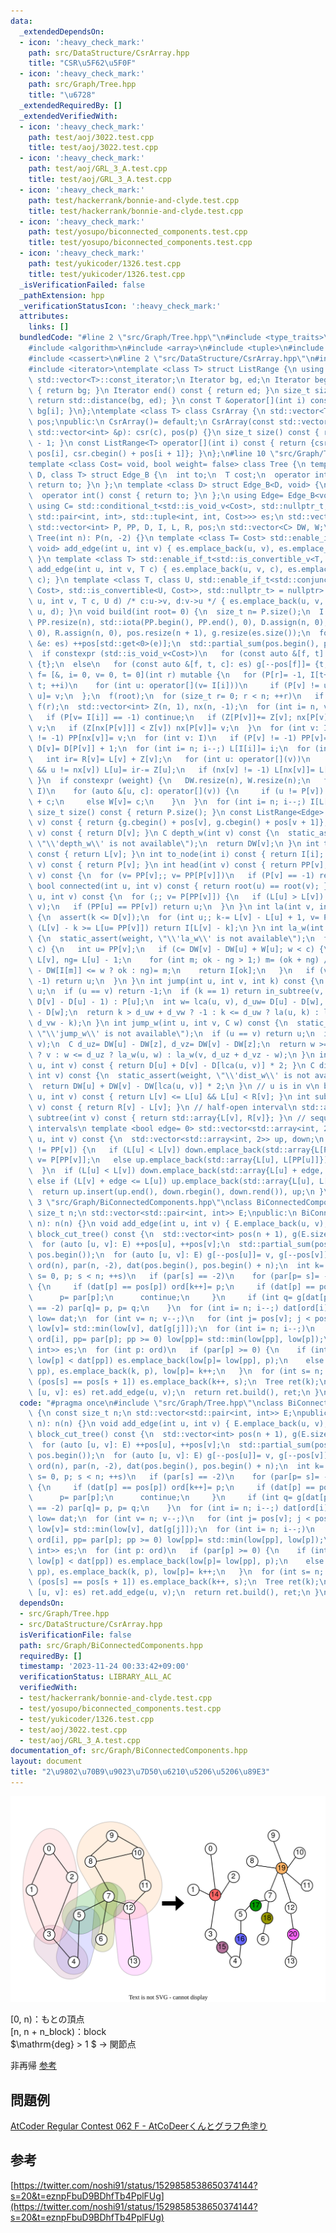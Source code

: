 ```yaml
---
data:
  _extendedDependsOn:
  - icon: ':heavy_check_mark:'
    path: src/DataStructure/CsrArray.hpp
    title: "CSR\u5F62\u5F0F"
  - icon: ':heavy_check_mark:'
    path: src/Graph/Tree.hpp
    title: "\u6728"
  _extendedRequiredBy: []
  _extendedVerifiedWith:
  - icon: ':heavy_check_mark:'
    path: test/aoj/3022.test.cpp
    title: test/aoj/3022.test.cpp
  - icon: ':heavy_check_mark:'
    path: test/aoj/GRL_3_A.test.cpp
    title: test/aoj/GRL_3_A.test.cpp
  - icon: ':heavy_check_mark:'
    path: test/hackerrank/bonnie-and-clyde.test.cpp
    title: test/hackerrank/bonnie-and-clyde.test.cpp
  - icon: ':heavy_check_mark:'
    path: test/yosupo/biconnected_components.test.cpp
    title: test/yosupo/biconnected_components.test.cpp
  - icon: ':heavy_check_mark:'
    path: test/yukicoder/1326.test.cpp
    title: test/yukicoder/1326.test.cpp
  _isVerificationFailed: false
  _pathExtension: hpp
  _verificationStatusIcon: ':heavy_check_mark:'
  attributes:
    links: []
  bundledCode: "#line 2 \"src/Graph/Tree.hpp\"\n#include <type_traits>\n#include <cstddef>\n\
    #include <algorithm>\n#include <array>\n#include <tuple>\n#include <numeric>\n\
    #include <cassert>\n#line 2 \"src/DataStructure/CsrArray.hpp\"\n#include <vector>\n\
    #include <iterator>\ntemplate <class T> struct ListRange {\n using Iterator= typename\
    \ std::vector<T>::const_iterator;\n Iterator bg, ed;\n Iterator begin() const\
    \ { return bg; }\n Iterator end() const { return ed; }\n size_t size() const {\
    \ return std::distance(bg, ed); }\n const T &operator[](int i) const { return\
    \ bg[i]; }\n};\ntemplate <class T> class CsrArray {\n std::vector<T> csr;\n std::vector<int>\
    \ pos;\npublic:\n CsrArray()= default;\n CsrArray(const std::vector<T> &c, const\
    \ std::vector<int> &p): csr(c), pos(p) {}\n size_t size() const { return pos.size()\
    \ - 1; }\n const ListRange<T> operator[](int i) const { return {csr.cbegin() +\
    \ pos[i], csr.cbegin() + pos[i + 1]}; }\n};\n#line 10 \"src/Graph/Tree.hpp\"\n\
    template <class Cost= void, bool weight= false> class Tree {\n template <class\
    \ D, class T> struct Edge_B {\n  int to;\n  T cost;\n  operator int() const {\
    \ return to; }\n };\n template <class D> struct Edge_B<D, void> {\n  int to;\n\
    \  operator int() const { return to; }\n };\n using Edge= Edge_B<void, Cost>;\n\
    \ using C= std::conditional_t<std::is_void_v<Cost>, std::nullptr_t, Cost>;\n std::vector<std::conditional_t<std::is_void_v<Cost>,\
    \ std::pair<int, int>, std::tuple<int, int, Cost>>> es;\n std::vector<Edge> g;\n\
    \ std::vector<int> P, PP, D, I, L, R, pos;\n std::vector<C> DW, W;\npublic:\n\
    \ Tree(int n): P(n, -2) {}\n template <class T= Cost> std::enable_if_t<std::is_void_v<T>,\
    \ void> add_edge(int u, int v) { es.emplace_back(u, v), es.emplace_back(v, u);\
    \ }\n template <class T> std::enable_if_t<std::is_convertible_v<T, Cost>, void>\
    \ add_edge(int u, int v, T c) { es.emplace_back(u, v, c), es.emplace_back(v, u,\
    \ c); }\n template <class T, class U, std::enable_if_t<std::conjunction_v<std::is_convertible<T,\
    \ Cost>, std::is_convertible<U, Cost>>, std::nullptr_t> = nullptr> void add_edge(int\
    \ u, int v, T c, U d) /* c:u->v, d:v->u */ { es.emplace_back(u, v, c), es.emplace_back(v,\
    \ u, d); }\n void build(int root= 0) {\n  size_t n= P.size();\n  I.resize(n),\
    \ PP.resize(n), std::iota(PP.begin(), PP.end(), 0), D.assign(n, 0), L.assign(n,\
    \ 0), R.assign(n, 0), pos.resize(n + 1), g.resize(es.size());\n  for (const auto\
    \ &e: es) ++pos[std::get<0>(e)];\n  std::partial_sum(pos.begin(), pos.end(), pos.begin());\n\
    \  if constexpr (std::is_void_v<Cost>)\n   for (const auto &[f, t]: es) g[--pos[f]]=\
    \ {t};\n  else\n   for (const auto &[f, t, c]: es) g[--pos[f]]= {t, c};\n  auto\
    \ f= [&, i= 0, v= 0, t= 0](int r) mutable {\n   for (P[r]= -1, I[t++]= r; i <\
    \ t; ++i)\n    for (int u: operator[](v= I[i]))\n     if (P[v] != u) P[I[t++]=\
    \ u]= v;\n  };\n  f(root);\n  for (size_t r= 0; r < n; ++r)\n   if (P[r] == -2)\
    \ f(r);\n  std::vector<int> Z(n, 1), nx(n, -1);\n  for (int i= n, v; i--;) {\n\
    \   if (P[v= I[i]] == -1) continue;\n   if (Z[P[v]]+= Z[v]; nx[P[v]] == -1) nx[P[v]]=\
    \ v;\n   if (Z[nx[P[v]]] < Z[v]) nx[P[v]]= v;\n  }\n  for (int v: I)\n   if (nx[v]\
    \ != -1) PP[nx[v]]= v;\n  for (int v: I)\n   if (P[v] != -1) PP[v]= PP[PP[v]],\
    \ D[v]= D[P[v]] + 1;\n  for (int i= n; i--;) L[I[i]]= i;\n  for (int v: I) {\n\
    \   int ir= R[v]= L[v] + Z[v];\n   for (int u: operator[](v))\n    if (u != P[v]\
    \ && u != nx[v]) L[u]= ir-= Z[u];\n   if (nx[v] != -1) L[nx[v]]= L[v] + 1;\n \
    \ }\n  if constexpr (weight) {\n   DW.resize(n), W.resize(n);\n   for (int v:\
    \ I)\n    for (auto &[u, c]: operator[](v)) {\n     if (u != P[v]) DW[u]= DW[v]\
    \ + c;\n     else W[v]= c;\n    }\n  }\n  for (int i= n; i--;) I[L[i]]= i;\n }\n\
    \ size_t size() const { return P.size(); }\n const ListRange<Edge> operator[](int\
    \ v) const { return {g.cbegin() + pos[v], g.cbegin() + pos[v + 1]}; }\n int depth(int\
    \ v) const { return D[v]; }\n C depth_w(int v) const {\n  static_assert(weight,\
    \ \"\\'depth_w\\' is not available\");\n  return DW[v];\n }\n int to_seq(int v)\
    \ const { return L[v]; }\n int to_node(int i) const { return I[i]; }\n int parent(int\
    \ v) const { return P[v]; }\n int head(int v) const { return PP[v]; }\n int root(int\
    \ v) const {\n  for (v= PP[v];; v= PP[P[v]])\n   if (P[v] == -1) return v;\n }\n\
    \ bool connected(int u, int v) const { return root(u) == root(v); }\n int lca(int\
    \ u, int v) const {\n  for (;; v= P[PP[v]]) {\n   if (L[u] > L[v]) std::swap(u,\
    \ v);\n   if (PP[u] == PP[v]) return u;\n  }\n }\n int la(int v, int k) const\
    \ {\n  assert(k <= D[v]);\n  for (int u;; k-= L[v] - L[u] + 1, v= P[u])\n   if\
    \ (L[v] - k >= L[u= PP[v]]) return I[L[v] - k];\n }\n int la_w(int v, C w) const\
    \ {\n  static_assert(weight, \"\\'la_w\\' is not available\");\n  for (C c;; w-=\
    \ c) {\n   int u= PP[v];\n   if (c= DW[v] - DW[u] + W[u]; w < c) {\n    int ok=\
    \ L[v], ng= L[u] - 1;\n    for (int m; ok - ng > 1;) m= (ok + ng) / 2, (DW[v]\
    \ - DW[I[m]] <= w ? ok : ng)= m;\n    return I[ok];\n   }\n   if (v= P[u]; v ==\
    \ -1) return u;\n  }\n }\n int jump(int u, int v, int k) const {\n  if (!k) return\
    \ u;\n  if (u == v) return -1;\n  if (k == 1) return in_subtree(v, u) ? la(v,\
    \ D[v] - D[u] - 1) : P[u];\n  int w= lca(u, v), d_uw= D[u] - D[w], d_vw= D[v]\
    \ - D[w];\n  return k > d_uw + d_vw ? -1 : k <= d_uw ? la(u, k) : la(v, d_uw +\
    \ d_vw - k);\n }\n int jump_w(int u, int v, C w) const {\n  static_assert(weight,\
    \ \"\\'jump_w\\' is not available\");\n  if (u == v) return u;\n  int z= lca(u,\
    \ v);\n  C d_uz= DW[u] - DW[z], d_vz= DW[v] - DW[z];\n  return w >= d_uz + d_vz\
    \ ? v : w <= d_uz ? la_w(u, w) : la_w(v, d_uz + d_vz - w);\n }\n int dist(int\
    \ u, int v) const { return D[u] + D[v] - D[lca(u, v)] * 2; }\n C dist_w(int u,\
    \ int v) const {\n  static_assert(weight, \"\\'dist_w\\' is not available\");\n\
    \  return DW[u] + DW[v] - DW[lca(u, v)] * 2;\n }\n // u is in v\n bool in_subtree(int\
    \ u, int v) const { return L[v] <= L[u] && L[u] < R[v]; }\n int subtree_size(int\
    \ v) const { return R[v] - L[v]; }\n // half-open interval\n std::array<int, 2>\
    \ subtree(int v) const { return std::array{L[v], R[v]}; }\n // sequence of closed\
    \ intervals\n template <bool edge= 0> std::vector<std::array<int, 2>> path(int\
    \ u, int v) const {\n  std::vector<std::array<int, 2>> up, down;\n  while (PP[u]\
    \ != PP[v]) {\n   if (L[u] < L[v]) down.emplace_back(std::array{L[PP[v]], L[v]}),\
    \ v= P[PP[v]];\n   else up.emplace_back(std::array{L[u], L[PP[u]]}), u= P[PP[u]];\n\
    \  }\n  if (L[u] < L[v]) down.emplace_back(std::array{L[u] + edge, L[v]});\n \
    \ else if (L[v] + edge <= L[u]) up.emplace_back(std::array{L[u], L[v] + edge});\n\
    \  return up.insert(up.end(), down.rbegin(), down.rend()), up;\n }\n};\n#line\
    \ 3 \"src/Graph/BiConnectedComponents.hpp\"\nclass BiConnectedComponents {\n const\
    \ size_t n;\n std::vector<std::pair<int, int>> E;\npublic:\n BiConnectedComponents(int\
    \ n): n(n) {}\n void add_edge(int u, int v) { E.emplace_back(u, v); }\n Tree<void>\
    \ block_cut_tree() const {\n  std::vector<int> pos(n + 1), g(E.size() * 2);\n\
    \  for (auto [u, v]: E) ++pos[u], ++pos[v];\n  std::partial_sum(pos.begin(), pos.end(),\
    \ pos.begin());\n  for (auto [u, v]: E) g[--pos[u]]= v, g[--pos[v]]= u;\n  std::vector<int>\
    \ ord(n), par(n, -2), dat(pos.begin(), pos.begin() + n);\n  int k= 0;\n  for (int\
    \ s= 0, p; s < n; ++s)\n   if (par[s] == -2)\n    for (par[p= s]= -1; p >= 0;)\
    \ {\n     if (dat[p] == pos[p]) ord[k++]= p;\n     if (dat[p] == pos[p + 1]) {\n\
    \      p= par[p];\n      continue;\n     }\n     if (int q= g[dat[p]++]; par[q]\
    \ == -2) par[q]= p, p= q;\n    }\n  for (int i= n; i--;) dat[ord[i]]= i;\n  auto\
    \ low= dat;\n  for (int v= n; v--;)\n   for (int j= pos[v]; j < pos[v + 1]; ++j)\
    \ low[v]= std::min(low[v], dat[g[j]]);\n  for (int i= n; i--;)\n   if (int p=\
    \ ord[i], pp= par[p]; pp >= 0) low[pp]= std::min(low[pp], low[p]);\n  std::vector<std::pair<int,\
    \ int>> es;\n  for (int p: ord)\n   if (par[p] >= 0) {\n    if (int pp= par[p];\
    \ low[p] < dat[pp]) es.emplace_back(low[p]= low[pp], p);\n    else es.emplace_back(k,\
    \ pp), es.emplace_back(k, p), low[p]= k++;\n   }\n  for (int s= n; s--;)\n   if\
    \ (pos[s] == pos[s + 1]) es.emplace_back(k++, s);\n  Tree ret(k);\n  for (auto\
    \ [u, v]: es) ret.add_edge(u, v);\n  return ret.build(), ret;\n }\n};\n"
  code: "#pragma once\n#include \"src/Graph/Tree.hpp\"\nclass BiConnectedComponents\
    \ {\n const size_t n;\n std::vector<std::pair<int, int>> E;\npublic:\n BiConnectedComponents(int\
    \ n): n(n) {}\n void add_edge(int u, int v) { E.emplace_back(u, v); }\n Tree<void>\
    \ block_cut_tree() const {\n  std::vector<int> pos(n + 1), g(E.size() * 2);\n\
    \  for (auto [u, v]: E) ++pos[u], ++pos[v];\n  std::partial_sum(pos.begin(), pos.end(),\
    \ pos.begin());\n  for (auto [u, v]: E) g[--pos[u]]= v, g[--pos[v]]= u;\n  std::vector<int>\
    \ ord(n), par(n, -2), dat(pos.begin(), pos.begin() + n);\n  int k= 0;\n  for (int\
    \ s= 0, p; s < n; ++s)\n   if (par[s] == -2)\n    for (par[p= s]= -1; p >= 0;)\
    \ {\n     if (dat[p] == pos[p]) ord[k++]= p;\n     if (dat[p] == pos[p + 1]) {\n\
    \      p= par[p];\n      continue;\n     }\n     if (int q= g[dat[p]++]; par[q]\
    \ == -2) par[q]= p, p= q;\n    }\n  for (int i= n; i--;) dat[ord[i]]= i;\n  auto\
    \ low= dat;\n  for (int v= n; v--;)\n   for (int j= pos[v]; j < pos[v + 1]; ++j)\
    \ low[v]= std::min(low[v], dat[g[j]]);\n  for (int i= n; i--;)\n   if (int p=\
    \ ord[i], pp= par[p]; pp >= 0) low[pp]= std::min(low[pp], low[p]);\n  std::vector<std::pair<int,\
    \ int>> es;\n  for (int p: ord)\n   if (par[p] >= 0) {\n    if (int pp= par[p];\
    \ low[p] < dat[pp]) es.emplace_back(low[p]= low[pp], p);\n    else es.emplace_back(k,\
    \ pp), es.emplace_back(k, p), low[p]= k++;\n   }\n  for (int s= n; s--;)\n   if\
    \ (pos[s] == pos[s + 1]) es.emplace_back(k++, s);\n  Tree ret(k);\n  for (auto\
    \ [u, v]: es) ret.add_edge(u, v);\n  return ret.build(), ret;\n }\n};"
  dependsOn:
  - src/Graph/Tree.hpp
  - src/DataStructure/CsrArray.hpp
  isVerificationFile: false
  path: src/Graph/BiConnectedComponents.hpp
  requiredBy: []
  timestamp: '2023-11-24 00:33:42+09:00'
  verificationStatus: LIBRARY_ALL_AC
  verifiedWith:
  - test/hackerrank/bonnie-and-clyde.test.cpp
  - test/yosupo/biconnected_components.test.cpp
  - test/yukicoder/1326.test.cpp
  - test/aoj/3022.test.cpp
  - test/aoj/GRL_3_A.test.cpp
documentation_of: src/Graph/BiConnectedComponents.hpp
layout: document
title: "2\u9802\u70B9\u9023\u7D50\u6210\u5206\u5206\u89E3"
---
```


![bct.svg](https://github.com/hashiryo/Library/blob/master/img/bct.svg?raw=true)

[0, n)：もとの頂点 \
[n, n + n_block)：block\
$\mathrm{deg} > 1 $ $\rightarrow$ 関節点


非再帰 [参考](https://nachiavivias.github.io/cp-library/column/2022/01.html)
## 問題例
[AtCoder Regular Contest 062 F - AtCoDeerくんとグラフ色塗り](https://atcoder.jp/contests/arc062/tasks/arc062_d)
## 参考
[https://twitter.com/noshi91/status/1529858538650374144?s=20&t=eznpFbuD9BDhfTb4PplFUg](https://twitter.com/noshi91/status/1529858538650374144?s=20&t=eznpFbuD9BDhfTb4PplFUg)